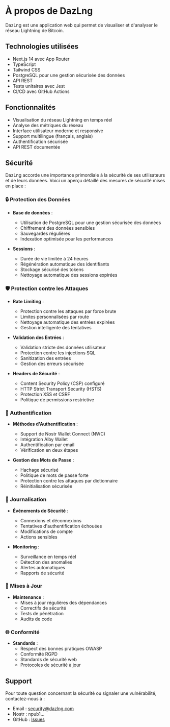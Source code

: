 # À propos de DazLng

DazLng est une application web qui permet de visualiser et d'analyser le réseau Lightning de Bitcoin.

## Technologies utilisées

- Next.js 14 avec App Router
- TypeScript
- Tailwind CSS
- PostgreSQL pour une gestion sécurisée des données
- API REST
- Tests unitaires avec Jest
- CI/CD avec GitHub Actions

## Fonctionnalités

- Visualisation du réseau Lightning en temps réel
- Analyse des métriques du réseau
- Interface utilisateur moderne et responsive
- Support multilingue (français, anglais)
- Authentification sécurisée
- API REST documentée

## Sécurité

DazLng accorde une importance primordiale à la sécurité de ses utilisateurs et de leurs données. Voici un aperçu détaillé des mesures de sécurité mises en place :

### 🔒 Protection des Données

- **Base de données** :

  - Utilisation de PostgreSQL pour une gestion sécurisée des données
  - Chiffrement des données sensibles
  - Sauvegardes régulières
  - Indexation optimisée pour les performances

- **Sessions** :
  - Durée de vie limitée à 24 heures
  - Régénération automatique des identifiants
  - Stockage sécurisé des tokens
  - Nettoyage automatique des sessions expirées

### 🛡️ Protection contre les Attaques

- **Rate Limiting** :

  - Protection contre les attaques par force brute
  - Limites personnalisées par route
  - Nettoyage automatique des entrées expirées
  - Gestion intelligente des tentatives

- **Validation des Entrées** :

  - Validation stricte des données utilisateur
  - Protection contre les injections SQL
  - Sanitization des entrées
  - Gestion des erreurs sécurisée

- **Headers de Sécurité** :
  - Content Security Policy (CSP) configuré
  - HTTP Strict Transport Security (HSTS)
  - Protection XSS et CSRF
  - Politique de permissions restrictive

### 🔐 Authentification

- **Méthodes d'Authentification** :

  - Support de Nostr Wallet Connect (NWC)
  - Intégration Alby Wallet
  - Authentification par email
  - Vérification en deux étapes

- **Gestion des Mots de Passe** :
  - Hachage sécurisé
  - Politique de mots de passe forte
  - Protection contre les attaques par dictionnaire
  - Réinitialisation sécurisée

### 📝 Journalisation

- **Événements de Sécurité** :

  - Connexions et déconnexions
  - Tentatives d'authentification échouées
  - Modifications de compte
  - Actions sensibles

- **Monitoring** :
  - Surveillance en temps réel
  - Détection des anomalies
  - Alertes automatiques
  - Rapports de sécurité

### 🔄 Mises à Jour

- **Maintenance** :
  - Mises à jour régulières des dépendances
  - Correctifs de sécurité
  - Tests de pénétration
  - Audits de code

### 🌐 Conformité

- **Standards** :
  - Respect des bonnes pratiques OWASP
  - Conformité RGPD
  - Standards de sécurité web
  - Protocoles de sécurité à jour

## Support

Pour toute question concernant la sécurité ou signaler une vulnérabilité, contactez-nous à :

- Email : security@dazlng.com
- Nostr : npub1...
- GitHub : [Issues](https://github.com/votre-username/DazLng/issues)
